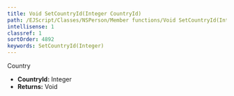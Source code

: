 ```yaml
---
title: Void SetCountryId(Integer CountryId)
path: /EJScript/Classes/NSPerson/Member functions/Void SetCountryId(Integer p_0)
intellisense: 1
classref: 1
sortOrder: 4892
keywords: SetCountryId(Integer)
---
```



Country



* **CountryId:** Integer
* **Returns:** Void


